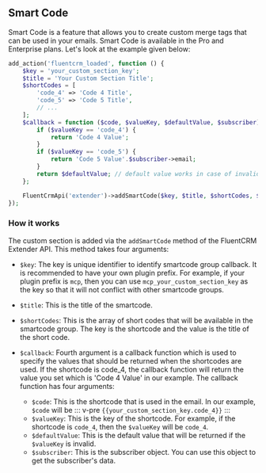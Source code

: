 ## Smart Code

Smart Code is a feature that allows you to create custom merge tags that can be used in your emails.
Smart Code is available in the Pro and Enterprise plans. Let's look at the example given below:
```php
add_action('fluentcrm_loaded', function () {
    $key = 'your_custom_section_key';
    $title = 'Your Custom Section Title';
    $shortCodes = [
        'code_4' => 'Code 4 Title',
        'code_5' => 'Code 5 Title',
        // ...
    ];
    $callback = function ($code, $valueKey, $defaultValue, $subscriber) {
        if ($valueKey == 'code_4') {
            return 'Code 4 Value';
        }
        if ($valueKey == 'code_5') {
            return 'Code 5 Value'.$subscriber->email;
        }
        return $defaultValue; // default value works in case of invalid value key
    };

    FluentCrmApi('extender')->addSmartCode($key, $title, $shortCodes, $callback);
});
```

### How it works
The custom section is added via the `addSmartCode` method of the FluentCRM Extender API. This method takes four arguments:

- `$key`: The key is unique identifier to identify smartcode group callback. It is recommended to have your own plugin prefix. 
   For example, if your plugin prefix is `mcp`, then you can use `mcp_your_custom_section_key` as the key so that it will not conflict with other smartcode groups.

- `$title`: This is the title of the smartcode. 

- `$shortCodes`: This is the array of short codes that will be available in the smartcode group. The key is the shortcode and the value is the title of the short code.

- `$callback`: Fourth argument is a callback function which is used to specify the values
that should be returned when the shortcodes are used. If the shortcode is code_4, the callback function will return the value you set which is 'Code 4 Value' in our example.
The callback function has four arguments:
    - `$code`: This is the shortcode that is used in the email. In our example, `$code` will be 
        ::: v-pre 
        `{{your_custom_section_key.code_4}}` 
        :::
    - `$valueKey`: This is the key of the shortcode. For example, if the shortcode is `code_4`, then the `$valueKey` will be `code_4`.
    - `$defaultValue`: This is the default value that will be returned if the `$valueKey` is invalid.
    - `$subscriber`: This is the subscriber object. You can use this object to get the subscriber's data.


